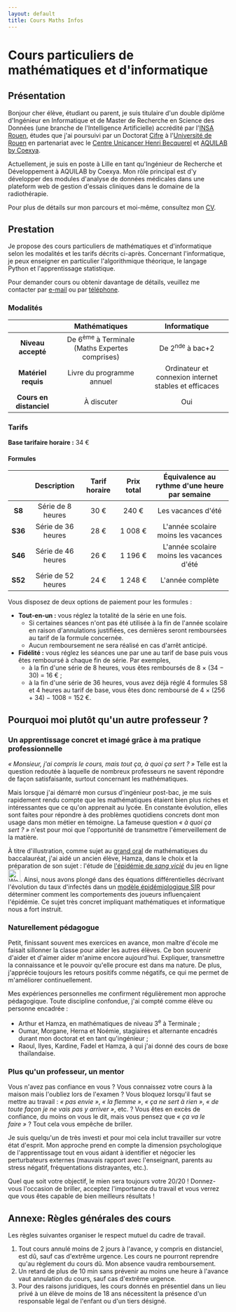 ```yaml
---
layout: default
title: Cours Maths Infos
---
```


# Cours particuliers de mathématiques et d'informatique

## Présentation

Bonjour cher élève, étudiant ou parent, je suis titulaire d'un double diplôme d'Ingénieur en Informatique et de Master de Recherche en Science des Données (une branche de l'Intelligence Artificielle) accrédité par l'[INSA Rouen](https://www.insa-rouen.fr/formation/specialites-ingenieurses/informatique-et-technologie-de-linformation), études que j'ai poursuivi par un Doctorat [Cifre](https://www.anrt.asso.fr/fr/le-dispositif-cifre-7844) à l'[Université de Rouen](https://ed-miis.normandie-univ.fr/) en partenariat avec le [Centre Unicancer Henri Becquerel](https://www.becquerel.fr/le-centre/la-recherche/recherche-fondamentale-et-translationnelle/) et [AQUILAB by Coexya](https://www.aquilab.com).

Actuellement, je suis en poste à Lille en tant qu'Ingénieur de Recherche et Développement à AQUILAB by Coexya.
Mon rôle principal est d'y développer des modules d'analyse de données médicales dans une plateform web de gestion d'essais cliniques dans le domaine de la radiothérapie.

Pour plus de détails sur mon parcours et moi-même, consultez mon [CV](index.md).

## Prestation

Je propose des cours particuliers de mathématiques et d'informatique selon les modalités et les tarifs décrits ci-après.
Concernant l'informatique, je peux enseigner en particulier l'algorithmique théorique, le langage Python et l'apprentissage statistique.


Pour demander cours ou obtenir davantage de détails, veuillez me contacter par <a href="mailto:alexandre.huat@gmail.com?subject=Cours particuliers — Prénom NOM — Matières&body=(1) Modifiez l'objet du mail en précisant le nom complet de l'élève potentiel et les matières qui vous intéressent. (2) Renseignez directement vos disponibilités si vous les connaissez. (3) Renseignez votre numéro de téléphone pour être recontacté.">e-mail</a> ou par <a href="tel:+33749365848">
téléphone</a>.

### Modalités

|                              |                       Mathématiques                       | Informatique                                          |
|:----------------------------:|:---------------------------------------------------------:|:----------------------------------------------------:|
|      **Niveau accepté**      | De 6<sup>ème</sup> à Terminale (Maths Expertes comprises) | De 2<sup>nde</sup> à bac+2                            |
|     **Matériel requis**      |                 Livre du programme annuel                 | Ordinateur et connexion internet stables et efficaces |
|   **Cours en distanciel**    |                        À discuter                         | Oui                                                   |
 
### Tarifs

**Base tarifaire horaire :** 34 €

#### Formules

|   |     Description     | Tarif horaire  |  Prix total  | Équivalence au rythme d'une heure par semaine |
|:--------:|:-------------------:|:--------------:|:------------:|:---------------------------------------------:|
|    **S8**    |  Série de 8 heures  |      30 €      |    240 €     |              Les vacances d'été               |
|   **S36**    | Série de 36 heures  |      28 €      |   1 008 €    |      L'année scolaire moins les vacances      |
|   **S46**    | Série de 46 heures  |      26 €      |   1 196 €    |   L'année scolaire moins les vacances d'été   |
|   **S52**    | Série de 52 heures  |      24 €      |   1 248 €    |               L'année complète                |

Vous disposez de deux options de paiement pour les formules :

* **Tout-en-un :** vous réglez la totalité de la série en une fois.
   * Si certaines séances n'ont pas été utilisée à la fin de l'année scolaire en raison d'annulations justifiées, ces dernières seront remboursées au tarif de la formule concernée.
   * Aucun remboursement ne sera réalisé en cas d'arrêt anticipé. 
* **Fidélité :** vous réglez les séances une par une au tarif de base puis vous êtes remboursé à chaque fin de série. Par exemples,
  * à la fin d'une série de 8 heures, vous êtes remboursés de 8 × (34 − 30) = 16 € ;
  * à la fin d'une série de 36 heures, vous avez déjà réglé 4 formules S8 et 4 heures au tarif de base, vous êtes donc remboursé de 4 × (256 + 34) − 1008 = 152 €.

## Pourquoi moi plutôt qu'un autre professeur ?

### Un apprentissage concret et imagé grâce à ma pratique professionnelle

_« Monsieur, j'ai compris le cours, mais tout ça, à quoi ça sert ? »_ Telle est la question redoutée à laquelle de nombreux professeurs ne savent répondre de façon satisfaisante, surtout concernant les mathématiques.

Mais lorsque j'ai démarré mon cursus d'ingénieur post-bac, je me suis rapidement rendu compte que les mathématiques étaient bien plus riches et intéressantes que ce qu'on apprenait au lycée. En constante évolution, elles sont faites pour répondre à des problèmes quotidiens concrets dont mon usage dans mon métier en témoigne. La fameuse question _« à quoi ça sert ? »_ n'est pour moi que l'opportunité de transmettre l'émerveillement de la matière.

À titre d'illustration, comme sujet au [grand oral](https://www.education.gouv.fr/reussir-au-lycee/baccalaureat-comment-se-passe-le-grand-oral-100028) de mathématiques du baccalauréat, j'ai aidé un ancien élève, Hamza, dans le choix et la préparation de son sujet : l'étude de [l'épidémie de _sang vicié_](https://fr.wikipedia.org/wiki/Incident_du_sang_vicié) du jeu en ligne <img src="https://fr.wikipedia.org/wiki/World_of_Warcraft#/media/Fichier:World_of_Warcraft_Logo.png" style="height: 2em" alt="World of Warcraft">. Ainsi, nous avons plongé dans des équations différentielles décrivant l'évolution du taux d'infectés dans un [modèle épidémiologique SIR](https://fr.wikipedia.org/wiki/Mod%C3%A8les_compartimentaux_en_%C3%A9pid%C3%A9miologie) pour déterminer comment les comportements des joueurs influençaient l'épidémie. Ce sujet très concret impliquant mathématiques et informatique nous a fort instruit.

### Naturellement pédagogue

Petit, finissant souvent mes exercices en avance, mon maître d'école me faisait sillonner la classe pour aider les autres élèves. Ce bon souvenir d'aider et d'aimer aider m'anime encore aujourd'hui. Expliquer, transmettre la connaissance et le pouvoir qu'elle procure est dans ma nature. De plus, j'apprécie toujours les retours positifs comme négatifs, ce qui me permet de m'améliorer continuellement.

Mes expériences personnelles me confirment régulièrement mon approche pédagogique.
Toute discipline confondue, j'ai compté comme élève ou personne encadrée :
* Arthur et Hamza, en mathématiques de niveau 3<sup>e</sup> à Terminale ;
* Oumar, Morgane, Herna et Noémie, stagiaires et alternante encadrés durant mon doctorat et en tant qu'ingénieur ;
* Raoul, Ilyes, Kardine, Fadel et Hamza, à qui j'ai donné des cours de boxe thaïlandaise.

### Plus qu'un professeur, un mentor

Vous n'avez pas confiance en vous ? Vous connaissez votre cours à la maison mais l'oubliez lors de l'examen ? Vous bloquez lorsqu'il faut se mettre au travail : _« pas envie »_, _« la flemme »_, _« ça ne sert à rien »_, _« de toute façon je ne vais pas y arriver »_, etc. ? Vous êtes en excès de confiance, du moins on vous le dit, mais vous pensez que _« ça va le faire »_ ? Tout cela vous empêche de briller.

Je suis quelqu'un de très investi et pour moi cela inclut travailler sur votre état d'esprit. Mon approche prend en compte la dimension psychologique de l'apprentissage tout en vous aidant à identifier et négocier les perturbateurs externes (mauvais rapport avec l'enseignant, parents au stress négatif, fréquentations distrayantes, etc.).

Quel que soit votre objectif, le mien sera toujours votre 20/20 ! Donnez-vous l'occasion de briller, acceptez l'importance du travail et vous verrez que vous êtes capable de bien meilleurs résultats !

## Annexe: Règles générales des cours

Les règles suivantes organiser le respect mutuel du cadre de travail.

1. Tout cours annulé moins de 2 jours à l'avance, y compris en distanciel, est dû, sauf cas d'extrême urgence. Les cours ne pourront reprendre qu'au règlement du cours dû. Mon absence vaudra remboursement.
2. Un retard de plus de 10 min sans prévenir au moins une heure à l'avance vaut annulation du cours, sauf cas d'extrême urgence.
3. Pour des raisons juridiques, les cours donnés en présentiel dans un lieu privé à un élève de moins de 18 ans nécessitent la présence d'un responsable légal de l'enfant ou d'un tiers désigné.